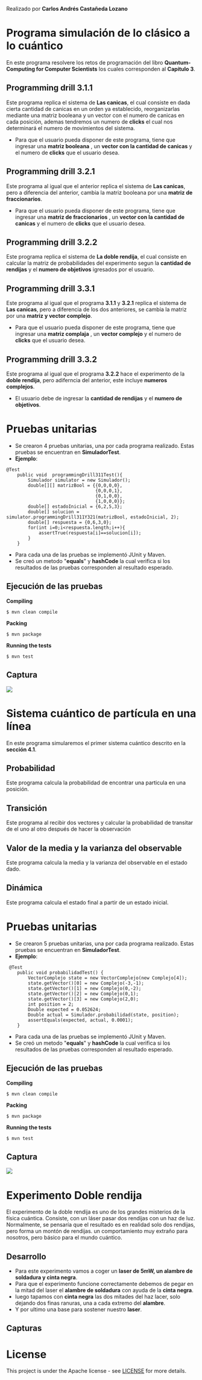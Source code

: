 Realizado por **Carlos Andrés Castañeda Lozano**

# Programa simulación de lo clásico a lo cuántico

En este programa resolvere los retos de programación del libro **Quantum-Computing for Computer Scientists** los cuales corresponden al **Capitulo 3**.

## Programming drill 3.1.1

Este programa replica el sistema de **Las canicas**, el cual consiste en dada cierta cantidad de canicas en un orden ya establecido, reorganizarlas mediante una matriz booleana y un vector con el numero de canicas en cada posición, ademas tendremos un numero de **clicks** el cual nos determinará el numero de movimientos del sistema.

* Para que el usuario pueda disponer de este programa, tiene que ingresar una **matriz booleana** , un **vector con la cantidad de canicas** y el numero de **clicks** que el usuario desea.
 
## Programming drill 3.2.1

Este programa al igual que el anterior replica el sistema de **Las canicas**, pero a diferencia del anterior, cambia la matriz booleana por una **matriz de fraccionarios**.

* Para que el usuario pueda disponer de este programa, tiene que ingresar una **matriz de fraccionarios** , un **vector con la cantidad de canicas** y el numero de **clicks** que el usuario desea.

## Programming drill 3.2.2

Este programa replica el sistema de **La doble rendija**, el cual consiste en calcular la matriz de probabilidades del experimento segun la **cantidad de rendijas** y el **numero de objetivos** igresados por el usuario. 

## Programming drill 3.3.1

Este programa al igual que el programa **3.1.1** y **3.2.1** replica el sistema de **Las canicas**, pero a diferencia de los dos anteriores, se cambia la matriz por una **matriz y vector complejo**.

* Para que el usuario pueda disponer de este programa, tiene que ingresar una **matriz complaja** , un **vector complejo** y el numero de **clicks** que el usuario desea.

## Programming drill 3.3.2

Este programa al igual que el programa **3.2.2**  hace el experimento de la **doble rendija**, pero adiferncia del anterior, este incluye **numeros complejos**.

* El usuario debe de ingresar la **cantidad de rendijas** y el **numero de objetivos**.

# Pruebas unitarias

* Se crearon 4 pruebas unitarias, una por cada programa realizado. Estas pruebas se encuentran en **SimuladorTest**.
* **Ejemplo**:
```
@Test
    public void  programmingDrill311Test(){
        Simulador simulator = new Simulador();
        double[][] matrizBool = {{0,0,0,0},
                                 {0,0,0,1},
                                 {0,1,0,0},
                                 {1,0,0,0}};
        double[] estadoInicial = {6,2,5,3};
        double[] solucion = simulator.programmingDrill311Y321(matrizBool, estadoInicial, 2);
        double[] respuesta = {0,6,3,0};
        for(int i=0;i<respuesta.length;i++){
            assertTrue(respuesta[i]==solucion[i]);
        }
    }
```
* Para cada una de las pruebas se implementó JUnit y Maven.
* Se creó un metodo "**equals**" y **hashCode** la cual verifica si los resultados de las pruebas corresponden al resultado esperado.

## Ejecución de las pruebas

**Compiling**
```
$ mvn clean compile
```
**Packing**
```
$ mvn package
```
**Running the tests**
```
$ mvn test
```
## Captura
![](src/site/resources/captura.png)

# Sistema cuántico de partícula en una línea

En este programa simularemos el primer sistema cuántico descrito en la **sección 4.1**.

## Probabilidad

Este programa calcula la probabilidad de encontrar una particula en una posición.

## Transición

Este programa al recibir dos vectores y calcular la probabilidad de transitar de el uno al otro después de hacer la observación

## Valor de la media y la varianza del observable

Este programa calcula la media y la varianza del observable en el estado dado.

## Dinámica

Este programa calcula el estado final a partir de un estado inicial.

# Pruebas unitarias

* Se crearon 5 pruebas unitarias, una por cada programa realizado. Estas pruebas se encuentran en **SimuladorTest**.
* **Ejemplo**:

```
 @Test
    public void probabilidadTest() {
        VectorComplejo state = new VectorComplejo(new Complejo[4]);
        state.getVector()[0] = new Complejo(-3,-1);
        state.getVector()[1] = new Complejo(0,-2);
        state.getVector()[2] = new Complejo(0,1);
        state.getVector()[3] = new Complejo(2,0);
        int position = 2;
        Double expected = 0.052624;
        Double actual = Simulador.probabilidad(state, position);
        assertEquals(expected, actual, 0.0001);
    }
```
* Para cada una de las pruebas se implementó JUnit y Maven.
* Se creó un metodo "**equals**" y **hashCode** la cual verifica si los resultados de las pruebas corresponden al resultado esperado.

## Ejecución de las pruebas

**Compiling**
```
$ mvn clean compile
```
**Packing**
```
$ mvn package
```
**Running the tests**
```
$ mvn test
```
## Captura
![](src/site/resources/captura2.png)

# Experimento Doble rendija

El experimento de la doble rendija es uno de los grandes misterios de la física cuántica. Consiste, con un láser pasar dos rendijas con un haz de luz. Normalmente, se pensaría que el resultado es en realidad solo dos rendijas, pero forma un montón de rendijas. un comportamiento muy extraño para nosotros, pero básico para el mundo cuántico.

## Desarrollo

* Para este experimento vamos a coger un **laser de 5mW, un alambre de soldadura y cinta negra**.
* Para que el experimento funcione correctamente debemos de pegar en la mitad del laser el **alambre de soldadura** con ayuda de la **cinta negra**.
* luego tapamos con **cinta negra** las dos mitades del haz lacer, solo dejando dos finas ranuras, una a cada extremo del **alambre**.
* Y por ultimo una base para sostener nuestro **laser**.

## Capturas


# License
This project is under the Apache license - see [LICENSE](LICENSE.txt) for more details.
